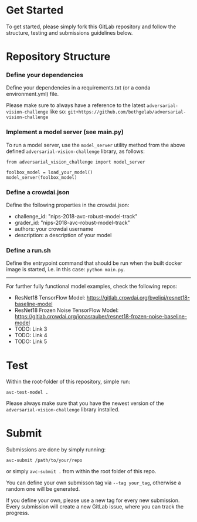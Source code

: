 # Get Started

To get started, please simply fork this GitLab repository and
follow the structure, testing and submissions guidelines below.

# Repository Structure

### Define your dependencies

Define your dependencies in a requirements.txt (or a conda environment.yml) file.

Please make sure to always have a reference to the latest `adversarial-vision-challenge` like so:
`git+https://github.com/bethgelab/adversarial-vision-challenge`

### Implement a model server (see main.py)

To run a model server, use the `model_server` utility method from the above defined `adversarial-vision-challenge` library, as follows:

```
from adversarial_vision_challenge import model_server

foolbox_model = load_your_model()
model_server(foolbox_model)

```


### Define a crowdai.json

Define the following properties in the crowdai.json:

- challenge_id: "nips-2018-avc-robust-model-track"
- grader_id: "nips-2018-avc-robust-model-track"
- authors: your crowdai username
- description: a description of your model


### Define a run.sh

Define the entrypoint command that should be run when the built docker image is started, i.e. in this case: `python main.py`.

---

For further fully functional model examples, check the following repos:

- ResNet18 TensorFlow Model: https://gitlab.crowdai.org/bveliqi/resnet18-baseline-model
- ResNet18 Frozen Noise TensorFlow Model: https://gitlab.crowdai.org/jonasrauber/resnet18-frozen-noise-baseline-model
- TODO: Link 3
- TODO: Link 4
- TODO: Link 5



# Test

Within the root-folder of this repository, simple run:

```avc-test-model .```

Please always make sure that you have the newest version of the `adversarial-vision-challenge` library installed.


# Submit

Submissions are done by simply running:

```avc-submit /path/to/your/repo```

or simply `avc-submit .` from within the root folder of this repo.

You can define your own submisson tag via `--tag your_tag`, 
otherwise a random one will be generated.

If you define your own, please use a new tag for every new submission.
Every submission will create a new GitLab issue, where you can track the progress.
